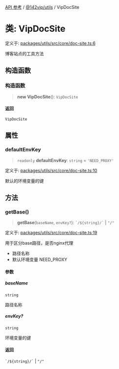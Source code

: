 [API 参考](../../../index.md) / [@142vip/utils](../index.md) / VipDocSite

# 类: VipDocSite

定义于: [packages/utils/src/core/doc-site.ts:6](https://github.com/142vip/core-x/blob/b6807ccf6c96718daee70c368eee9968a0b34d48/packages/utils/src/core/doc-site.ts#L6)

博客站点的工具方法

## 构造函数

### 构造函数

> **new VipDocSite**(): `VipDocSite`

#### 返回

`VipDocSite`

## 属性

### defaultEnvKey

> `readonly` **defaultEnvKey**: `string` = `'NEED_PROXY'`

定义于: [packages/utils/src/core/doc-site.ts:10](https://github.com/142vip/core-x/blob/b6807ccf6c96718daee70c368eee9968a0b34d48/packages/utils/src/core/doc-site.ts#L10)

默认的环境变量的键

## 方法

### getBase()

> **getBase**(`baseName`, `envKey?`): `` `/${string}/` `` \| `"/"`

定义于: [packages/utils/src/core/doc-site.ts:19](https://github.com/142vip/core-x/blob/b6807ccf6c96718daee70c368eee9968a0b34d48/packages/utils/src/core/doc-site.ts#L19)

用于区分base路径，是否nginx代理
- 路径名称
- 默认环境变量 NEED_PROXY

#### 参数

##### baseName

`string`

路径名称

##### envKey?

`string`

环境变量的键

#### 返回

`` `/${string}/` `` \| `"/"`
